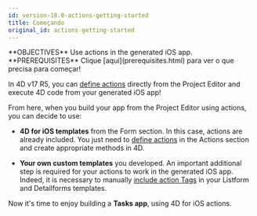 ```yaml
---
id: version-18.0-actions-getting-started
title: Começando
original_id: actions-getting-started
---
```


<div markdown="1" class = "objectives">
**OBJECTIVES**
Use actions in the generated iOS app.</div> <div markdown="1" class = "prerequisites">
**PREREQUISITES**
Clique [aqui](prerequisites.html) para ver o que precisa para começar!</div>

In 4D v17 R5, you can [define actions](actions.html) directly from the Project Editor and execute 4D code from your generated iOS app!

From here, when you build your app from the Project Editor using actions, you can decide to use:

* **4D for iOS templates** from the Form section. In this case, actions are already included. You just need to [define actions](define-first-action.html) in the Actions section and create appropriate methods in 4D.

* **Your own custom templates** you developed. An important additional step is required for your actions to work in the generated iOS app. Indeed, it is necessary to manually [include action Tags](action-custom-template.html) in your Listform and Detailforms templates.

Now it's time to enjoy building a **Tasks app**, using 4D for iOS actions.
